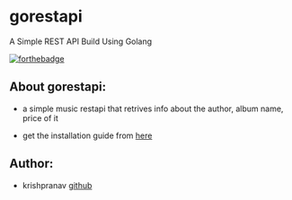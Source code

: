 # gorestapi
A Simple REST API Build Using Golang

[![forthebadge](https://forthebadge.com/images/badges/made-with-go.svg)](https://forthebadge.com)

## About gorestapi:
- a simple music restapi that retrives info about the author, album name, price of it

- get the installation guide from [here]()

## Author:
- krishpranav [github](https://github.com/krishpranav)
